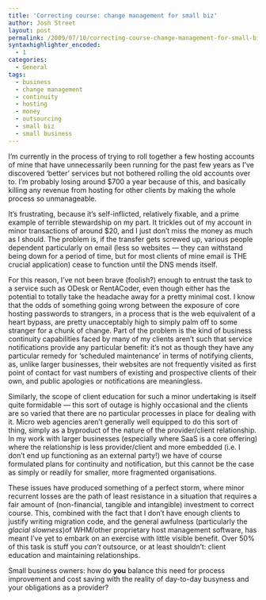 ```yaml
---
title: 'Correcting course: change management for small biz'
author: Josh Street
layout: post
permalink: /2009/07/10/correcting-course-change-management-for-small-biz/
syntaxhighlighter_encoded:
  - 1
categories:
  - General
tags:
  - business
  - change management
  - continuity
  - hosting
  - money
  - outsourcing
  - small biz
  - small business
---
```

I&#8217;m currently in the process of trying to roll together a few hosting accounts of mine that have unnecessarily been running for the past few years as I&#8217;ve discovered &#8216;better&#8217; services but not bothered rolling the old accounts over to. I&#8217;m probably losing around $700 a year because of this, and basically killing any revenue from hosting for other clients by making the whole process so unmanageable.

It&#8217;s frustrating, because it&#8217;s self-inflicted, relatively fixable, and a prime example of terrible stewardship on my part. It trickles out of my account in minor transactions of around $20, and I just don&#8217;t miss the money as much as I should. The problem is, if the transfer gets screwed up, various people dependent particularly on email (less so websites &#8212; they can withstand being down for a period of time, but for most clients of mine email is THE crucial application) cease to function until the DNS mends itself.

For this reason, I&#8217;ve not been brave (foolish?) enough to entrust the task to a service such as ODesk or RentACoder, even though either has the potential to totally take the headache away for a pretty minimal cost. I know that the odds of something going wrong between the exposure of core hosting passwords to strangers, in a process that is the web equivalent of a heart bypass, are pretty unacceptably high to simply palm off to some stranger for a chunk of change. Part of the problem is the kind of business continuity capabilities faced by many of my clients aren&#8217;t such that service notifications provide any particular benefit: it&#8217;s not as though they have any particular remedy for &#8216;scheduled maintenance&#8217; in terms of notifying clients, as, unlike larger businesses, their websites are not frequently visited as first point of contact for vast numbers of existing and prospective clients of their own, and public apologies or notifications are meaningless.

Similarly, the scope of client education for such a minor undertaking is itself quite formidable &#8212; this sort of outage is highly occasional and the clients are so varied that there are no particular processes in place for dealing with it. Micro web agencies aren&#8217;t generally well equipped to do this sort of thing, simply as a byproduct of the nature of the provider/client relationship. In my work with larger businesses (especially where SaaS is a core offering) where the relationship is less provider/client and more embedded (i.e. I don&#8217;t end up functioning as an external party!) we have of course formulated plans for continuity and notification, but this cannot be the case as simply or readily for smaller, more fragmented organisations.

These issues have produced something of a perfect storm, where minor recurrent losses are the path of least resistance in a situation that requires a fair amount of (non-financial, tangible and intangible) investment to correct course. This, combined with the fact that I don&#8217;t have enough clients to justify writing migration code, and the general awfulness (particularly the *glacial slowness*)of WHM/other proprietary host management software, has meant I&#8217;ve yet to embark on an exercise with little visible benefit. Over 50% of this task is stuff you *can&#8217;t* outsource, or at least shouldn&#8217;t: client education and maintaining relationships.

Small business owners: how do **you** balance this need for process improvement and cost saving with the reality of day-to-day busyness and your obligations as a provider?